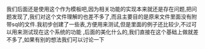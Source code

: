 我们后面还是使用这个作为模板吧,因为相关功能的实现本来就还是存在问题,把问题发现了,我们对这个文件理解的也差不多了,而且主要目的是原来文件里面没有附带sql的文件.我初步创建了一些表,方便用来测试,但是里面的例子还比较少,不过可以用来测试现在这个系统的功能
,后面的美化什么的,我们直接在这个基础上做就差不多了,如果有别的想法我们可以讨论一下
